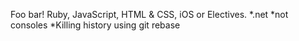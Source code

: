 Foo bar!
Ruby, JavaScript, HTML & CSS, iOS or Electives.
*.net
*not consoles
*Killing history using git rebase